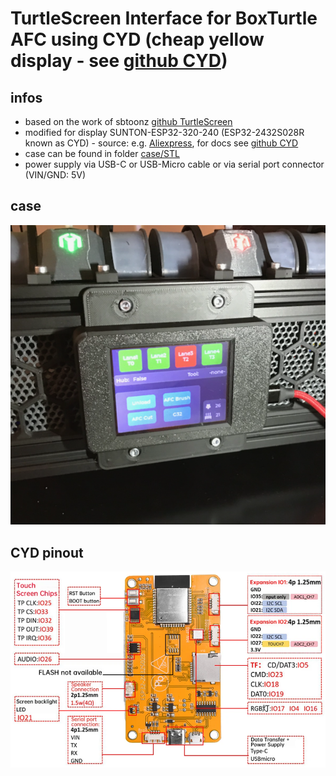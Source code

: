 # TurtleScreen Interface for BoxTurtle AFC using CYD (cheap yellow display - see [github CYD](https://github.com/witnessmenow/ESP32-Cheap-Yellow-Display.git))

## infos
- based on the work of sbtoonz [github TurtleScreen](https://github.com/sbtoonz/TurtleScreen)
- modified for display SUNTON-ESP32-320-240 (ESP32-2432S028R known as CYD) - source: e.g. [Aliexpress](https://www.aliexpress.com/item/1005006604267846.html), for docs see [github CYD](https://github.com/witnessmenow/ESP32-Cheap-Yellow-Display.git)
- case can be found in folder [case/STL](./case/STL/)
- power supply via USB-C or USB-Micro cable or via serial port connector (VIN/GND: 5V)

## case
 ![case](case/IMG/case.png)

## CYD pinout
![cyd_pinout](case/IMG/cyd_pinout.png)
